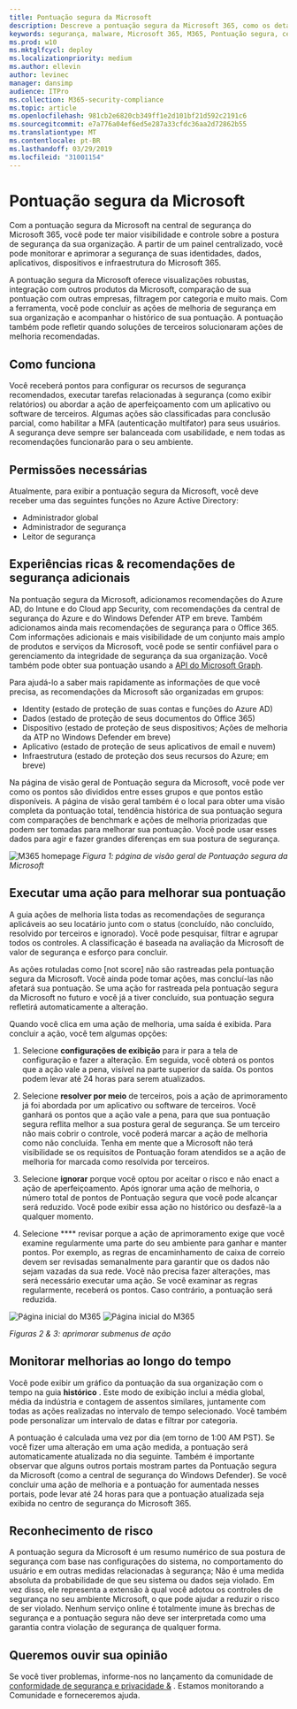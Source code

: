```yaml
---
title: Pontuação segura da Microsoft
description: Descreve a pontuação segura da Microsoft 365, como os detalhes são calculados e quais administradores de segurança podem esperar usá-lo.
keywords: segurança, malware, Microsoft 365, M365, Pontuação segura, central de segurança, ações de melhoria
ms.prod: w10
ms.mktglfcycl: deploy
ms.localizationpriority: medium
ms.author: ellevin
author: levinec
manager: dansimp
audience: ITPro
ms.collection: M365-security-compliance
ms.topic: article
ms.openlocfilehash: 981cb2e6820cb349ff1e2d101bf21d592c2191c6
ms.sourcegitcommit: e7a776a04ef6ed5e287a33cfdc36aa2d72862b55
ms.translationtype: MT
ms.contentlocale: pt-BR
ms.lasthandoff: 03/29/2019
ms.locfileid: "31001154"
---
```

# <a name="microsoft-secure-score"></a>Pontuação segura da Microsoft

Com a pontuação segura da Microsoft na central de segurança do Microsoft 365, você pode ter maior visibilidade e controle sobre a postura de segurança da sua organização. A partir de um painel centralizado, você pode monitorar e aprimorar a segurança de suas identidades, dados, aplicativos, dispositivos e infraestrutura do Microsoft 365.

A pontuação segura da Microsoft oferece visualizações robustas, integração com outros produtos da Microsoft, comparação de sua pontuação com outras empresas, filtragem por categoria e muito mais. Com a ferramenta, você pode concluir as ações de melhoria de segurança em sua organização e acompanhar o histórico de sua pontuação. A pontuação também pode refletir quando soluções de terceiros solucionaram ações de melhoria recomendadas.  

## <a name="how-it-works"></a>Como funciona

Você receberá pontos para configurar os recursos de segurança recomendados, executar tarefas relacionadas à segurança (como exibir relatórios) ou abordar a ação de aperfeiçoamento com um aplicativo ou software de terceiros. Algumas ações são classificadas para conclusão parcial, como habilitar a MFA (autenticação multifator) para seus usuários. A segurança deve sempre ser balanceada com usabilidade, e nem todas as recomendações funcionarão para o seu ambiente.

## <a name="required-permissions"></a>Permissões necessárias

Atualmente, para exibir a pontuação segura da Microsoft, você deve receber uma das seguintes funções no Azure Active Directory:

* Administrador global
* Administrador de segurança
* Leitor de segurança

## <a name="rich-experiences--additional-security-recommendations"></a>Experiências ricas & recomendações de segurança adicionais

Na pontuação segura da Microsoft, adicionamos recomendações do Azure AD, do Intune e do Cloud app Security, com recomendações da central de segurança do Azure e do Windows Defender ATP em breve. Também adicionamos ainda mais recomendações de segurança para o Office 365. Com informações adicionais e mais visibilidade de um conjunto mais amplo de produtos e serviços da Microsoft, você pode se sentir confiável para o gerenciamento da integridade de segurança da sua organização. Você também pode obter sua pontuação usando a [API do Microsoft Graph](https://docs.microsoft.com/graph/api/resources/securescores?view=graph-rest-beta).

Para ajudá-lo a saber mais rapidamente as informações de que você precisa, as recomendações da Microsoft são organizadas em grupos:

* Identity (estado de proteção de suas contas e funções do Azure AD)
* Dados (estado de proteção de seus documentos do Office 365)
* Dispositivo (estado de proteção de seus dispositivos; Ações de melhoria da ATP no Windows Defender em breve)
* Aplicativo (estado de proteção de seus aplicativos de email e nuvem)
* Infraestrutura (estado de proteção dos seus recursos do Azure; em breve)

Na página de visão geral de Pontuação segura da Microsoft, você pode ver como os pontos são divididos entre esses grupos e que pontos estão disponíveis. A página de visão geral também é o local para obter uma visão completa da pontuação total, tendência histórica de sua pontuação segura com comparações de benchmark e ações de melhoria priorizadas que podem ser tomadas para melhorar sua pontuação. Você pode usar esses dados para agir e fazer grandes diferenças em sua postura de segurança.  

![M365 homepage](./media/secure-score/homepage-original.png)
*Figura 1: página de visão geral de Pontuação segura da Microsoft*

## <a name="take-action-to-improve-your-score"></a>Executar uma ação para melhorar sua pontuação

A guia ações de melhoria lista todas as recomendações de segurança aplicáveis ao seu locatário junto com o status (concluído, não concluído, resolvido por terceiros e ignorado). Você pode pesquisar, filtrar e agrupar todos os controles.  A classificação é baseada na avaliação da Microsoft de valor de segurança e esforço para concluir.

As ações rotuladas como [not score] não são rastreadas pela pontuação segura da Microsoft. Você ainda pode tomar ações, mas concluí-las não afetará sua pontuação. Se uma ação for rastreada pela pontuação segura da Microsoft no futuro e você já a tiver concluído, sua pontuação segura refletirá automaticamente a alteração.

Quando você clica em uma ação de melhoria, uma saída é exibida. Para concluir a ação, você tem algumas opções:

1. Selecione **configurações de exibição** para ir para a tela de configuração e fazer a alteração. Em seguida, você obterá os pontos que a ação vale a pena, visível na parte superior da saída. Os pontos podem levar até 24 horas para serem atualizados.

2. Selecione **resolver por meio** de terceiros, pois a ação de aprimoramento já foi abordada por um aplicativo ou software de terceiros. Você ganhará os pontos que a ação vale a pena, para que sua pontuação segura reflita melhor a sua postura geral de segurança. Se um terceiro não mais cobrir o controle, você poderá marcar a ação de melhoria como não concluída. Tenha em mente que a Microsoft não terá visibilidade se os requisitos de Pontuação foram atendidos se a ação de melhoria for marcada como resolvida por terceiros.

3. Selecione **ignorar** porque você optou por aceitar o risco e não enact a ação de aperfeiçoamento. Após ignorar uma ação de melhoria, o número total de pontos de Pontuação segura que você pode alcançar será reduzido. Você pode exibir essa ação no histórico ou desfazê-la a qualquer momento.

4. Selecione **** revisar porque a ação de aprimoramento exige que você examine regularmente uma parte do seu ambiente para ganhar e manter pontos. Por exemplo, as regras de encaminhamento de caixa de correio devem ser revisadas semanalmente para garantir que os dados não sejam vazadas da sua rede. Você não precisa fazer alterações, mas será necessário executar uma ação. Se você examinar as regras regularmente, receberá os pontos. Caso contrário, a pontuação será reduzida.

![Página inicial do M365](./media/secure-score/secure-score1x450.png) ![Página inicial do M365](./media/secure-score/secure-score2x450.png)

*Figuras 2 & 3: aprimorar submenus de ação*

## <a name="monitor-improvements-over-time"></a>Monitorar melhorias ao longo do tempo

Você pode exibir um gráfico da pontuação da sua organização com o tempo na guia **histórico** . Este modo de exibição inclui a média global, média da indústria e contagem de assentos similares, juntamente com todas as ações realizadas no intervalo de tempo selecionado. Você também pode personalizar um intervalo de datas e filtrar por categoria.

A pontuação é calculada uma vez por dia (em torno de 1:00 AM PST). Se você fizer uma alteração em uma ação medida, a pontuação será automaticamente atualizada no dia seguinte. Também é importante observar que alguns outros portais mostram partes da Pontuação segura da Microsoft (como a central de segurança do Windows Defender). Se você concluir uma ação de melhoria e a pontuação for aumentada nesses portais, pode levar até 24 horas para que a pontuação atualizada seja exibida no centro de segurança do Microsoft 365.  

## <a name="risk-awareness"></a>Reconhecimento de risco

A pontuação segura da Microsoft é um resumo numérico de sua postura de segurança com base nas configurações do sistema, no comportamento do usuário e em outras medidas relacionadas à segurança; Não é uma medida absoluta da probabilidade de que seu sistema ou dados seja violado. Em vez disso, ele representa a extensão à qual você adotou os controles de segurança no seu ambiente Microsoft, o que pode ajudar a reduzir o risco de ser violado. Nenhum serviço online é totalmente imune às brechas de segurança e a pontuação segura não deve ser interpretada como uma garantia contra violação de segurança de qualquer forma.

## <a name="we-want-to-hear-from-you"></a>Queremos ouvir sua opinião

Se você tiver problemas, informe-nos no lançamento da comunidade de [conformidade de segurança e privacidade &](https://techcommunity.microsoft.com/t5/Security-Privacy-Compliance/bd-p/security_privacy) . Estamos monitorando a Comunidade e forneceremos ajuda.
